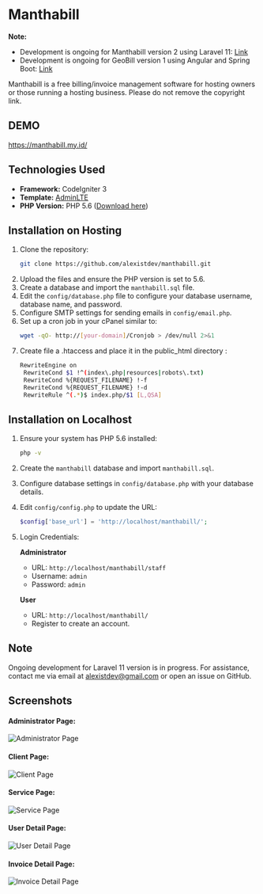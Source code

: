 # Manthabill

**Note:**
- Development is ongoing for Manthabill version 2 using Laravel 11: [Link](https://github.com/alexistdev/manthabill/tree/development)
- Development is ongoing for GeoBill version 1 using Angular and Spring Boot: [Link](https://github.com/alexistdev/geobill)

Manthabill is a free billing/invoice management software for hosting owners or those running a hosting business. Please do not remove the copyright link.
## DEMO
https://manthabill.my.id/

## Technologies Used
- **Framework:** CodeIgniter 3
- **Template:** [AdminLTE](https://adminlte.io/)
- **PHP Version:** PHP 5.6 ([Download here](https://sourceforge.net/projects/xampp/files/XAMPP%20Windows/5.6.3/))

## Installation on Hosting

1. Clone the repository:
   ```bash
   git clone https://github.com/alexistdev/manthabill.git
   ```
2. Upload the files and ensure the PHP version is set to 5.6.
3. Create a database and import the `manthabill.sql` file.
4. Edit the `config/database.php` file to configure your database username, database name, and password.
5. Configure SMTP settings for sending emails in `config/email.php`.
6. Set up a cron job in your cPanel similar to:
   ```bash
   wget -qO- http://[your-domain]/Cronjob > /dev/null 2>&1
   ```
7. Create file a .htaccess and place it in the public_html directory :
   ```bash
   RewriteEngine on
	RewriteCond $1 !^(index\.php|resources|robots\.txt)
	RewriteCond %{REQUEST_FILENAME} !-f
	RewriteCond %{REQUEST_FILENAME} !-d
	RewriteRule ^(.*)$ index.php/$1 [L,QSA]
   ```

## Installation on Localhost

1. Ensure your system has PHP 5.6 installed:
   ```bash
   php -v
   ```
2. Create the `manthabill` database and import `manthabill.sql`.
3. Configure database settings in `config/database.php` with your database details.
4. Edit `config/config.php` to update the URL:
   ```php
   $config['base_url'] = 'http://localhost/manthabill/';
   ```
5. Login Credentials:

   **Administrator**
   - URL: `http://localhost/manthabill/staff`
   - Username: `admin`
   - Password: `admin`

   **User**
   - URL: `http://localhost/manthabill/`
   - Register to create an account.

## Note
Ongoing development for Laravel 11 version is in progress. For assistance, contact me via email at [alexistdev@gmail.com](mailto:alexistdev@gmail.com) or open an issue on GitHub.

## Screenshots

#### Administrator Page:
![Administrator Page](https://github.com/alexistdev/manthabill/blob/master/Photo/gambar1.png?raw=true)

#### Client Page:
![Client Page](https://github.com/alexistdev/manthabill/blob/master/Photo/gambar2.png?raw=true)

#### Service Page:
![Service Page](https://github.com/alexistdev/manthabill/blob/master/Photo/gambar3.png?raw=true)

#### User Detail Page:
![User Detail Page](https://github.com/alexistdev/manthabill/blob/master/Photo/gambar4.png?raw=true)

#### Invoice Detail Page:
![Invoice Detail Page](https://github.com/alexistdev/manthabill/blob/master/Photo/gambar5.png?raw=true)
